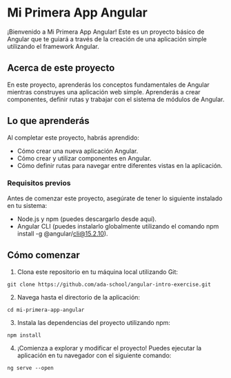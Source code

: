 # Mi Primera App Angular

¡Bienvenido a Mi Primera App Angular! Este es un proyecto básico de Angular que te guiará a través de la creación de una aplicación simple utilizando el framework Angular.

## Acerca de este proyecto
En este proyecto, aprenderás los conceptos fundamentales de Angular mientras construyes una aplicación web simple. Aprenderás a crear componentes, definir rutas y trabajar con el sistema de módulos de Angular.

## Lo que aprenderás
Al completar este proyecto, habrás aprendido:

* Cómo crear una nueva aplicación Angular.
* Cómo crear y utilizar componentes en Angular.
* Cómo definir rutas para navegar entre diferentes vistas en la aplicación.

### Requisitos previos
Antes de comenzar este proyecto, asegúrate de tener lo siguiente instalado en tu sistema:

* Node.js y npm (puedes descargarlo desde aquí).
* Angular CLI (puedes instalarlo globalmente utilizando el comando npm install -g @angular/cli@15.2.10).

## Cómo comenzar
1. Clona este repositorio en tu máquina local utilizando Git:
```
git clone https://github.com/ada-school/angular-intro-exercise.git
```

2. Navega hasta el directorio de la aplicación:
```
cd mi-primera-app-angular
```

3. Instala las dependencias del proyecto utilizando npm:

```
npm install
```

4. ¡Comienza a explorar y modificar el proyecto! Puedes ejecutar la aplicación en tu navegador con el siguiente comando:

```
ng serve --open
```
